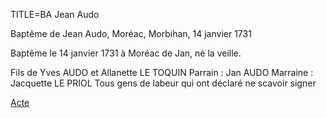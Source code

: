 TITLE=BA Jean Audo

Baptême de Jean Audo, Moréac, Morbihan, 14 janvier 1731 

Baptême le 14 janvier 1731 à Moréac de Jan, né la veille.

Fils de Yves AUDO et Allanette LE TOQUIN
Parrain : Jan AUDO
Marraine : Jacquette LE PRIOL
Tous gens de labeur qui ont déclaré ne scavoir signer

<a  href="https://adecang.github.io/gen/moreac/media/1731_1014_BA_jan_audo.jpg">Acte</a>

